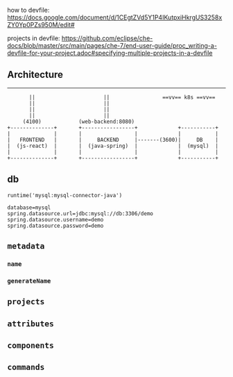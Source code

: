 how to devfile: https://docs.google.com/document/d/1CEgtZVd5Y1P4IKutpxiHkrgUS3258xZY0Yp0PZs950M/edit#

projects in devfile: https://github.com/eclipse/che-docs/blob/master/src/main/pages/che-7/end-user-guide/proc_writing-a-devfile-for-your-project.adoc#specifying-multiple-projects-in-a-devfile


## Architecture

  -----------------------------------------------------------------------
           ||                      ||                 ==vv== k8s ==vv==
           ||                      ||
           ||                      ||
           ||                      ||
         (4100)            (web-backend:8080)
    +--------------+       +-----------------+             +-----------+
    |              |       |                 |             |           |
    |   FRONTEND   |       |     BACKEND     |-------(3600)|     DB    |
    |  (js-react)  |       |  (java-spring)  |             |  (mysql)  |
    |              |       |                 |             |           |
    +--------------+       +-----------------+             +-----------+


## db
`runtime('mysql:mysql-connector-java')`

```
database=mysql
spring.datasource.url=jdbc:mysql://db:3306/demo
spring.datasource.username=demo
spring.datasource.password=demo
```

## `metadata`
### `name`
### `generateName`

## `projects`

## `attributes`

## `components`

## `commands`
